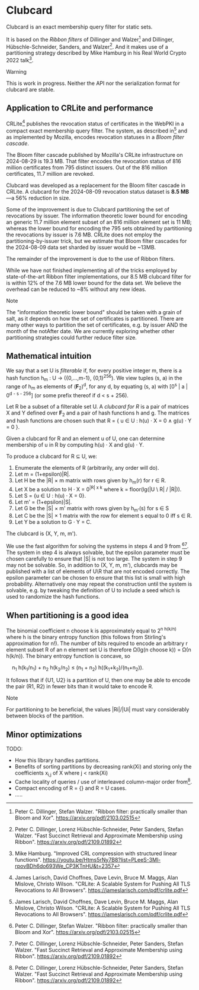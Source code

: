 # Clubcard

Clubcard is an exact membership query filter for static sets.

It is based on the *Ribbon filters* of Dillinger and Walzer[^1] and Dillinger, Hübschle-Schneider, Sanders, and Walzer[^2]. And it makes use of a partitioning strategy described by Mike Hamburg in his Real World Crypto 2022 talk[^3].

> [!WARNING]
> This is work in progress. Neither the API nor the serialization format for clubcard are stable.

## Application to CRLite and performance

CRLite[^4] publishes the revocation status of certificates in the WebPKI in a compact exact membership query filter. The system, as described in[^4] and as implemented by Mozilla, encodes revocation statuses in a *Bloom filter cascade*.

The Bloom filter cascade published by Mozilla's CRLite infrastructure on 2024-08-29 is 19.3 MB. That filter encodes the revocation status of 816 million certificates from 795 distinct issuers. Out of the 816 million certificates, 11.7 million are revoked.

Clubcard was developed as a replacement for the Bloom filter cascade in CRLite. A clubcard for the 2024-08-09 revocation status dataset is **8.5 MB**&mdash;a 56% reduction in size.

Some of the improvement is due to Clubcard partitioning the set of revocations by issuer. The information theoretic lower bound for encoding an generic 11.7 million element subset of an 816 million element set is 11 MB; whereas the lower bound for encoding the 795 sets obtained by partitioning the revocations by issuer is 7.6 MB. CRLite does not employ the partitioning-by-issuer trick, but we estimate that Bloom filter cascades for the 2024-08-09 data set sharded by issuer would be ~13MB.

The remainder of the improvement is due to the use of Ribbon filters. 

While we have not finished implementing all of the tricks employed by state-of-the-art Ribbon filter implementations, our 8.5 MB clubcard filter for is within 12% of the 7.6 MB lower bound for the data set. We believe the overhead can be reduced to ~8% without any new ideas.

> [!NOTE]
> The "information theoretic lower bound" should be taken with a grain of salt, as it depends on how the set of certificates is partitioned. There are many other ways to partition the set of certificates, e.g. by issuer AND the month of the notAfter date. We are currently exploring whether other partitioning strategies could further reduce filter size.

## Mathematical intuition

We say that a set U is *filterable* if, for every positive integer m, there is a hash function h<sub>m</sub> : U →  ({0,...,m-1}, {0,1}<sup>256</sup>). We view tuples (s, a) in the range of h<sub>m</sub> as elements of (**F**<sub>2</sub>)<sup>d</sup>, for any d, by equating (s, a) with \[0<sup>s</sup> | a | 0<sup>d - s - 256</sup>\] (or some prefix thereof if d < s + 256).

Let R be a subset of a filterable set U. A *clubcard for R* is a pair of matrices X and Y defined over **F**<sub>2</sub> and a pair of hash functions h and g. The matrices and hash functions are chosen such that
R = { u ∈ U : h(u) · X = 0 ∧ g(u) · Y = 0 }.

Given a clubcard for R and an element u of U, one can determine membership of u in R by computing h(u) · X and g(u) · Y.

To produce a clubcard for R ⊆ U, we:
1) Enumerate the elements of R (arbitrarily, any order will do).
2) Let m = (1+epsilon)|R|.
3) Let H be the |R| × m matrix with rows given by h<sub>m</sub>(r) for r ∈ R.
4) Let X be a solution to H · X = 0<sup>|R| x k</sup> where k = floor(lg(|U \ R| / |R|)).
5) Let S = {u ∈ U : h(u) · X = 0}.
6) Let m' = (1+epsilon)|S|.
7) Let G be the |S| × m' matrix with rows given by h<sub>m'</sub>(s) for s ∈ S
8) Let C be the |S| × 1 matrix with the row for element s equal to 0 iff s ∈ R.
9) Let Y be a solution to G · Y = C.

The clubcard is (X, Y, m, m').

We use the fast algorithm for solving the systems in steps 4 and 9 from [^1][^2]. The system in step 4 is always solvable, but the epsilon parameter must be chosen carefully to ensure that |S| is not too large. The system in step 9 may not be solvable. So, in addition to (X, Y, m, m'), clubcards may be published with a list of elements of U\R that are not encoded correctly. The epsilon parameter can be chosen to ensure that this list is small with high probability. Alternatively one may repeat the construction until the system is solvable, e.g. by tweaking the definition of U to include a seed which is used to randomize the hash functions.

## When partitioning is a good idea

The binomial coefficient n choose k is approximately equal to 2<sup>n h(k/n)</sup> where h is the binary entropy function (this follows from Stirling's approximation for n!).
The number of bits required to encode an arbitrary r element subset R of an n element set U is therefore  Ω(lg(n choose k)) = Ω(n h(k/n)). The binary entropy function is concave, so

&nbsp;&nbsp;&nbsp;&nbsp;n<sub>1</sub> h(k<sub>1</sub>/n<sub>1</sub>) + n<sub>2</sub> h(k<sub>2</sub>/n<sub>2</sub>) ≤ (n<sub>1</sub> + n<sub>2</sub>) h((k<sub>1</sub>+k<sub>2</sub>)/(n<sub>1</sub>+n<sub>2</sub>)).

It follows that if {U1, U2} is a partition of U, then one may be able to encode the pair (R1, R2) in fewer bits than it would take to encode R.

> [!NOTE]
> For partitioning to be beneficial, the values |Ri|/|Ui| must vary considerably between blocks of the partition.

## Minor optimizations

TODO:
- How this library handles partitions.
- Benefits of sorting partitions by decreasing rank(Xi) and storing only the coefficients x<sub>i,j</sub> of X where j < rank(Xi)
- Cache locality of queries / use of interleaved column-major order from[^2].
- Compact encoding of R = {} and R = U cases.
- .....



[^1]: Peter C. Dillinger, Stefan Walzer. "Ribbon filter: practically smaller than Bloom and Xor". https://arxiv.org/pdf/2103.02515
[^2]: Peter C. Dillinger, Lorenz Hübschle-Schneider, Peter Sanders, Stefan Walzer. "Fast Succinct Retrieval and Approximate
Membership using Ribbon". https://arxiv.org/pdf/2109.01892
[^3]: Mike Hamburg. "Improved CRL compression with structured linear functions". https://youtu.be/Htms5rNy7B8?list=PLeeS-3Ml-rpovBDh6do693We_CP3KTnHU&t=2357
[^4]: James Larisch, David Choffnes, Dave Levin, Bruce M. Maggs, Alan Mislove, Christo Wilson. "CRLite: A Scalable System for Pushing All TLS Revocations to All Browsers". https://jameslarisch.com/pdf/crlite.pdf
